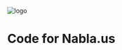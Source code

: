 ![logo](https://user-images.githubusercontent.com/8813763/59075984-73214200-8888-11e9-9f01-86100556ebbe.png)
# Code for Nabla.us
